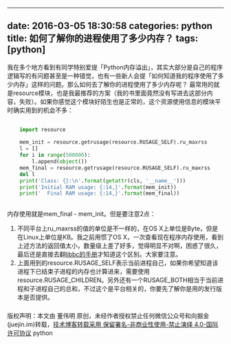 
---
date: 2016-03-05 18:30:58
categories: python
title: 如何了解你的进程使用了多少内存？
tags: [python]
---
我在多个地方看到有同学特别爱提「Python内存溢出」，其实大部分是自己的程序逻辑写的有问题甚至是一种错觉，也有一些新人会提「如何知道我的程序使用了多少内存」这样的问题。那么如何去了解你的进程使用了多少内存呢？
最常用的就是resource模块，也是我最推荐的方案（我的书里面竟然没有写进去这部分内容，失败）。如果你感觉这个模块好陌生也是正常的，这个资源使用信息的模块平时确实用到的机会不多：

``` python    
    
    import resource  
      
    mem_init = resource.getrusage(resource.RUSAGE_SELF).ru_maxrss  
    l = []  
    for i in range(500000):  
        l.append(object())  
    mem_final = resource.getrusage(resource.RUSAGE_SELF).ru_maxrss  
    del l  
    print('Class: {}:\n'.format(getattr(cls, '__name__')))  
    print('Initial RAM usage: {:14,}'.format(mem_init))  
    print('  Final RAM usage: {:14,}'.format(mem_final))  
      
```
  
内存使用就是mem_final - mem_init。但是要注意2点：
  1. 不同平台上ru_maxrss的值的单位是不一样的，在OS X上单位是Byte，但是在Linux上单位是KB。我之前用惯了OS X，一次查看现在程序内存使用，看到上述方法的返回值太小，数量级上差了好多，觉得明显不对啊，困惑了很久，最后还是直接去翻[libbc的手册](https://www.gnu.org/software/libc/manual/html_node/Resource-Usage.html)才知道这个区别。大家要注意。
  2. 上面用到的resource.RUSAGE_SELF表示当前进程自己，如果你希望知道该进程下已结束子进程的内存也计算进来，需要使用resource.RUSAGE_CHILDREN。另外还有一个RUSAGE_BOTH相当于当前进程和子进程自己的总和，不过这个是平台相关的，你要先了解你是用的发行版本是否提供。
###

版权声明：本文由 董伟明 原创，未经作者授权禁止任何微信公众号和向掘金(juejin.im)转载，[技术博客转载采用 保留署名-非商业性使用-禁止演绎 4.0-国际许可协议](https://creativecommons.org/licenses/by-nc-nd/4.0/deed.zh)
python
